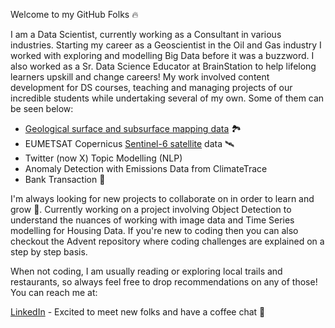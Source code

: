 Welcome to my GitHub Folks 🔥

I am a Data Scientist, currently working as a Consultant in various industries. 
Starting my career as a Geoscientist in the Oil and Gas industry I worked with exploring and modelling Big Data before it was a buzzword. I also worked as a Sr. Data Science Educator at BrainStation to help lifelong learners upskill and change careers! My work involved content development for DS courses, teaching and managing projects of our incredible students while undertaking several of my own. Some of them can be seen below:
- [Geological surface and subsurface mapping data](https://www.searchanddiscovery.com/pdfz/documents/2014/30382chitransh/ndx_chitransh.pdf.html) 🏞️
- EUMETSAT Copernicus [Sentinel-6 satellite](https://www.eumetsat.int/sentinel-6) data 🛰️
- Twitter (now X) Topic Modelling (NLP)
- Anomaly Detection with Emissions Data from ClimateTrace
- Bank Transaction 🏦

I'm always looking for new projects to collaborate on in order to learn and grow 🌱. Currently working on a project involving Object Detection to understand the nuances of working with image data and Time Series modelling for Housing Data. If you're new to coding then you can also checkout the Advent repository where coding challenges are explained on a step by step basis. 

When not coding, I am usually reading or exploring local trails and restaurants, so always feel free to drop recommendations on any of those!
You can reach me at:  
  
[LinkedIn](https://www.linkedin.com/in/schitransh/) - Excited to meet new folks and have a coffee chat 💬
